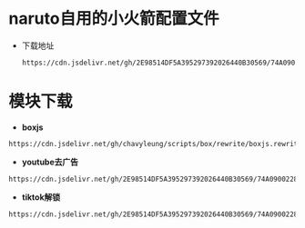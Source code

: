 # naruto自用的小火箭配置文件
- 下载地址
  ```shell
  https://cdn.jsdelivr.net/gh/2E98514DF5A395297392026440B30569/74A0900228477B1AFB516F52AE0BFFB6/naruto.conf
  ```
# 模块下载
- **boxjs**
```shell
https://cdn.jsdelivr.net/gh/chavyleung/scripts/box/rewrite/boxjs.rewrite.surge.sgmodule
```
- **youtube去广告**
```shell
https://cdn.jsdelivr.net/gh/2E98514DF5A395297392026440B30569/74A0900228477B1AFB516F52AE0BFFB6/youtube_ads.module
```
- **tiktok解锁**
```shell
https://cdn.jsdelivr.net/gh/2E98514DF5A395297392026440B30569/74A0900228477B1AFB516F52AE0BFFB6/tiktok_unlock.module
```
